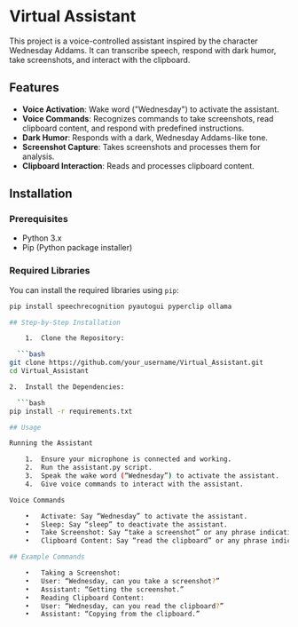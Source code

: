 # Virtual Assistant

This project is a voice-controlled assistant inspired by the character Wednesday Addams. It can transcribe speech, respond with dark humor, take screenshots, and interact with the clipboard.

## Features

- **Voice Activation**: Wake word ("Wednesday") to activate the assistant.
- **Voice Commands**: Recognizes commands to take screenshots, read clipboard content, and respond with predefined instructions.
- **Dark Humor**: Responds with a dark, Wednesday Addams-like tone.
- **Screenshot Capture**: Takes screenshots and processes them for analysis.
- **Clipboard Interaction**: Reads and processes clipboard content.

## Installation

### Prerequisites

- Python 3.x
- Pip (Python package installer)

### Required Libraries

You can install the required libraries using `pip`:

```bash
pip install speechrecognition pyautogui pyperclip ollama

## Step-by-Step Installation

	1.	Clone the Repository:

  ```bash
git clone https://github.com/your_username/Virtual_Assistant.git
cd Virtual_Assistant

2.	Install the Dependencies:

  ```bash
pip install -r requirements.txt

## Usage

Running the Assistant

	1.	Ensure your microphone is connected and working.
	2.	Run the assistant.py script.
	3.	Speak the wake word (“Wednesday”) to activate the assistant.
	4.	Give voice commands to interact with the assistant.

Voice Commands

	•	Activate: Say “Wednesday” to activate the assistant.
	•	Sleep: Say “sleep” to deactivate the assistant.
	•	Take Screenshot: Say “take a screenshot” or any phrase indicating a screenshot request.
	•	Clipboard Content: Say “read the clipboard” or any phrase indicating clipboard interaction.

## Example Commands

	•	Taking a Screenshot:
	•	User: “Wednesday, can you take a screenshot?”
	•	Assistant: “Getting the screenshot.”
	•	Reading Clipboard Content:
	•	User: “Wednesday, can you read the clipboard?”
	•	Assistant: “Copying from the clipboard.”

